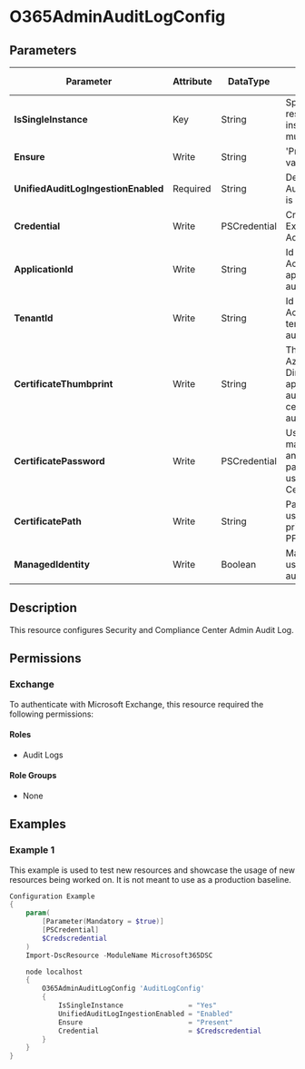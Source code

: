 ﻿# O365AdminAuditLogConfig

## Parameters

| Parameter | Attribute | DataType | Description | Allowed Values |
| --- | --- | --- | --- | --- |
| **IsSingleInstance** | Key | String | Specifies the resource is a single instance, the value must be 'Yes' | `Yes` |
| **Ensure** | Write | String | 'Present' is the only value accepted. | `Present` |
| **UnifiedAuditLogIngestionEnabled** | Required | String | Determins if Unified Audit Log Ingestion is enabled | `Enabled`, `Disabled` |
| **Credential** | Write | PSCredential | Credentials of the Exchange Global Admin | |
| **ApplicationId** | Write | String | Id of the Azure Active Directory application to authenticate with. | |
| **TenantId** | Write | String | Id of the Azure Active Directory tenant used for authentication. | |
| **CertificateThumbprint** | Write | String | Thumbprint of the Azure Active Directory application's authentication certificate to use for authentication. | |
| **CertificatePassword** | Write | PSCredential | Username can be made up to anything but password will be used for CertificatePassword | |
| **CertificatePath** | Write | String | Path to certificate used in service principal usually a PFX file. | |
| **ManagedIdentity** | Write | Boolean | Managed ID being used for authentication. | |

## Description

This resource configures Security and Compliance Center Admin Audit Log.

## Permissions

### Exchange

To authenticate with Microsoft Exchange, this resource required the following permissions:

#### Roles

- Audit Logs

#### Role Groups

- None

## Examples

### Example 1

This example is used to test new resources and showcase the usage of new resources being worked on.
It is not meant to use as a production baseline.

```powershell
Configuration Example
{
    param(
        [Parameter(Mandatory = $true)]
        [PSCredential]
        $Credscredential
    )
    Import-DscResource -ModuleName Microsoft365DSC

    node localhost
    {
        O365AdminAuditLogConfig 'AuditLogConfig'
        {
            IsSingleInstance                = "Yes"
            UnifiedAuditLogIngestionEnabled = "Enabled"
            Ensure                          = "Present"
            Credential                      = $Credscredential
        }
    }
}
```

